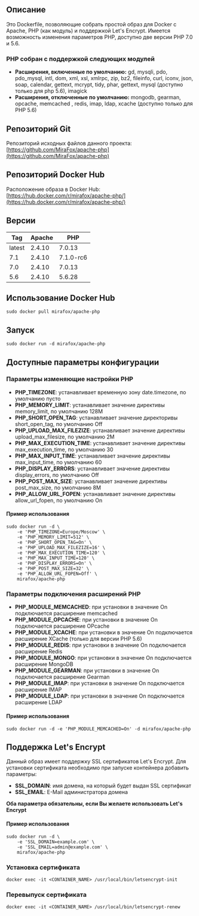 ## Описание

Это Dockerfile, позволяющие собрать простой образ для Docker с Apache, PHP (как модуль) и поддержкой Let's Encrypt. Имеется возможность изменения параметров PHP, доступно две версии PHP 7.0 и 5.6.

### PHP собран с поддержкой следующих модулей

 - **Расширения, включенные по умолчанию:** gd, mysqli, pdo, pdo_mysql, intl, dom, xml, xsl, xmlrpc, zip, bz2, fileinfo, curl, iconv, json, soap, calendar, gettext, mcrypt, tidy, phar, gettext, mysql (доступно только для php 5.6), imagick
 - **Расширения, отключенные по умолчанию:** mongodb, gearman, opcache, memcached , redis, imap, ldap, xcache (доступно только для PHP 5.6)

## Репозиторий Git

Репозиторий исходных файлов данного проекта: [https://github.com/MiraFox/apache-php](https://github.com/MiraFox/apache-php)

## Репозиторий Docker Hub

Расположение образа в Docker Hub: [https://hub.docker.com/r/mirafox/apache-php/](https://hub.docker.com/r/mirafox/apache-php/)

## Версии

| Tag | Apache | PHP |
|-----|-------|-----|
| latest | 2.4.10 | 7.0.13 |
| 7.1 | 2.4.10 | 7.1.0-rc6 |
| 7.0 | 2.4.10 | 7.0.13 |
| 5.6 | 2.4.10 | 5.6.28 |

## Использование Docker Hub

```
sudo docker pull mirafox/apache-php
```

## Запуск

```
sudo docker run -d mirafox/apache-php
```

## Доступные параметры конфигурации

### Параметры изменяющие настройки PHP

 - **PHP_TIMEZONE**: устанавливает временную зону date.timezone, по умолчанию пусто
 - **PHP_MEMORY_LIMIT**: устанавливает значение директивы memory_limit, по умолчанию 128M
 - **PHP_SHORT_OPEN_TAG**: устанавливает значение директоривы short_open_tag, по умолчанию Off
 - **PHP_UPLOAD_MAX_FILEZIZE**: устанавливает значение директивы upload_max_filesize, по умолчанию 2M
 - **PHP_MAX_EXECUTION_TIME**: устанавливает значение директивы max_execution_time, по умолчанию 30
 - **PHP_MAX_INPUT_TIME**: устанавливает значение директивы max_input_time, по умолчанию 60
 - **PHP_DISPLAY_ERRORS**: устанавливает значение директивы display_errors, по умолчанию Off
 - **PHP_POST_MAX_SIZE**: устанавливает значение директивы post_max_size, по умолчанию 8M
 - **PHP_ALLOW_URL_FOPEN**: устанавливает значение директивы allow_url_fopen, по умолчанию On

#### Пример использования

```
sudo docker run -d \
    -e 'PHP_TIMEZONE=Europe/Moscow' \
    -e 'PHP_MEMORY_LIMIT=512' \
    -e 'PHP_SHORT_OPEN_TAG=On' \
    -e 'PHP_UPLOAD_MAX_FILEZIZE=16' \
    -e 'PHP_MAX_EXECUTION_TIME=120' \
    -e 'PHP_MAX_INPUT_TIME=120' \
    -e 'PHP_DISPLAY_ERRORS=On' \
    -e 'PHP_POST_MAX_SIZE=32' \
    -e 'PHP_ALLOW_URL_FOPEN=Off' \
    mirafox/apache-php
```

### Параметры подключения расширений PHP

 - **PHP_MODULE_MEMCACHED**: при установки в значение On подключается расширение memcached
 - **PHP_MODULE_OPCACHE**: при установки в значение On подключается расширение OPcache
 - **PHP_MODULE_XCACHE**: при установки в значение On подключается расширение XCache (только для версии PHP 5.6)
 - **PHP_MODULE_REDIS**: при установки в значение On подключается расширение Redis
 - **PHP_MODULE_MONGO**: при установки в значение On подключается расширение MongoDB
 - **PHP_MODULE_GEARMAN**: при установки в значение On подключается расширение Gearman
 - **PHP_MODULE_IMAP**: при установки в значение On подключается расширение IMAP
 - **PHP_MODULE_LDAP**: при установки в значение On подключается расширение LDAP

#### Пример использования

```
sudo docker run -d -e 'PHP_MODULE_MEMCACHED=On' -d mirafox/apache-php
```

## Поддержка Let's Encrypt

Данный образ имеет поддержку SSL сертификатов Let's Encrypt. Для установки сертификата необходимо при запуске контейнера добавить параметры:

 - **SSL_DOMAIN**: имя домена, на который будет выдан SSL сертификат
 - **SSL_EMAIL**: E-Mail администратора домена

**Оба параметра обязательны, если Вы желаете использовать Let's Encrypt**

#### Пример использования

```
sudo docker run -d \
    -e 'SSL_DOMAIN=example.com' \
    -e 'SSL_EMAIL=admin@example.com' \
    mirafox/apache-php
```

### Установка сертификата

```
docker exec -it <CONTAINER_NAME> /usr/local/bin/letsencrypt-init
```

### Перевыпуск сертификата

```
docker exec -it <CONTAINER_NAME> /usr/local/bin/letsencrypt-renew
```
